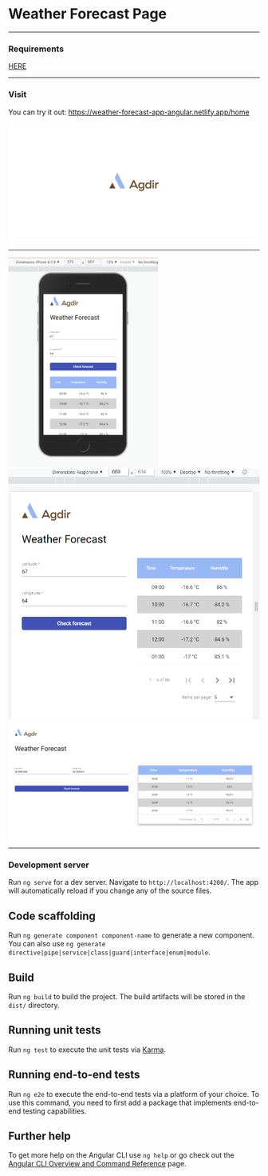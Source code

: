# Weather Forecast Page

---
### Requirements

[HERE](./src/assets/images/agdir-homework.pdf)

---

### Visit

You can try it out: https://weather-forecast-app-angular.netlify.app/home

<img src="./src/weather-forecast.gif" alt="gif">

---

<img src="./src/assets/images/mobile.PNG" alt="mobile" width="300">

<img src="./src/assets/images/capture2.PNG" alt="" width="600">

<img src="./src/assets/images/desktop.PNG" alt="" width="800">

---

### Development server

Run `ng serve` for a dev server. Navigate to `http://localhost:4200/`. The app will automatically reload if you change any of the source files.

## Code scaffolding

Run `ng generate component component-name` to generate a new component. You can also use `ng generate directive|pipe|service|class|guard|interface|enum|module`.

## Build

Run `ng build` to build the project. The build artifacts will be stored in the `dist/` directory.

## Running unit tests

Run `ng test` to execute the unit tests via [Karma](https://karma-runner.github.io).

## Running end-to-end tests

Run `ng e2e` to execute the end-to-end tests via a platform of your choice. To use this command, you need to first add a package that implements end-to-end testing capabilities.

## Further help

To get more help on the Angular CLI use `ng help` or go check out the [Angular CLI Overview and Command Reference](https://angular.io/cli) page.
